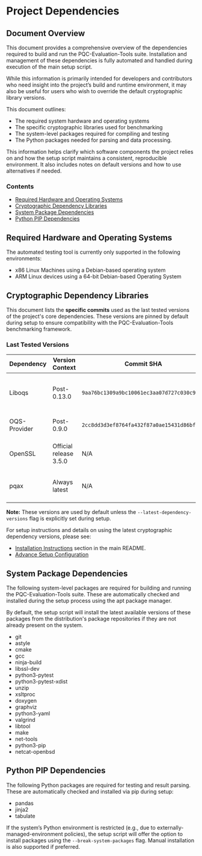 # Project Dependencies <!-- omit from toc -->

## Document Overview <!-- omit from toc -->
This document provides a comprehensive overview of the dependencies required to build and run the PQC-Evaluation-Tools suite. Installation and management of these dependencies is fully automated and handled during execution of the main setup script.

While this information is primarily intended for developers and contributors who need insight into the project’s build and runtime environment, it may also be useful for users who wish to override the default cryptographic library versions.

This document outlines:
- The required system hardware and operating systems
- The specific cryptographic libraries used for benchmarking
- The system-level packages required for compiling and testing
- The Python packages needed for parsing and data processing.

This information helps clarify which software components the project relies on and how the setup script maintains a consistent, reproducible environment. It also includes notes on default versions and how to use alternatives if needed.

### Contents <!-- omit from toc -->
- [Required Hardware and Operating Systems](#required-hardware-and-operating-systems)
- [Cryptographic Dependency Libraries](#cryptographic-dependency-libraries)
- [System Package Dependencies](#system-package-dependencies)
- [Python PIP Dependencies](#python-pip-dependencies)

## Required Hardware and Operating Systems
The automated testing tool is currently only supported in the following environments:

- x86 Linux Machines using a Debian-based operating system
- ARM Linux devices using a 64-bit Debian-based Operating System

## Cryptographic Dependency Libraries
This document lists the **specific commits** used as the last tested versions of the project's core dependencies. These versions are pinned by default during setup to ensure compatibility with the PQC-Evaluation-Tools benchmarking framework.

### Last Tested Versions <!-- omit from toc -->

| **Dependency** | **Version Context**    | **Commit SHA**                             | **Notes**                                      |
|----------------|------------------------|--------------------------------------------|------------------------------------------------|
| Liboqs         | Post-0.13.0            | `9aa76bc1309a9bc10061ec3aa07d727c030c9a86` | Commit after 0.13.0 release, before 0.14.0     |
| OQS-Provider   | Post-0.9.0             | `2cc8dd3d3ef8764fa432f87a0ae15431d86bfa90` | Commit after 0.9.0 release                     |
| OpenSSL        | Official release 3.5.0 | N/A                                        | Downloaded as a fixed release tarball          |
| pqax           | Always latest          | N/A                                        | Pulled from latest main branch at install time |

**Note:** These versions are used by default unless the `--latest-dependency-versions` flag is explicitly set during setup.

For setup instructions and details on using the latest cryptographic dependency versions,  please see:

- [Installation Instructions](../../README.md#installation-instructions) section in the main README.
- [Advance Setup Configuration](../advanced_setup_configuration.md)

## System Package Dependencies
The following system-level packages are required for building and running the PQC-Evaluation-Tools suite. These are automatically checked and installed during the setup process using the apt package manager.

By default, the setup script will install the latest available versions of these packages from the distribution's package repositories if they are not already present on the system.

- git
- astyle
- cmake
- gcc
- ninja-build
- libssl-dev
- python3-pytest
- python3-pytest-xdist
- unzip
- xsltproc
- doxygen
- graphviz
- python3-yaml
- valgrind
- libtool
- make
- net-tools
- python3-pip
- netcat-openbsd

## Python PIP Dependencies
The following Python packages are required for testing and result parsing. These are automatically checked and installed via pip during setup:

- pandas
- jinja2
- tabulate

If the system’s Python environment is restricted (e.g., due to externally-managed-environment policies), the setup script will offer the option to install packages using the `--break-system-packages` flag. Manual installation is also supported if preferred.